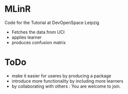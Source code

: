 # MLinR
Code for the Tutorial at DevOpenSpace Leipzig

* Fetches the data from UCI
* applies learner 
* produces confusion matrix

# ToDo
* make it easier for useres by producing a package
* introduce more functionality by including more learners
* by collaborating with others : You are welcome to join. 

